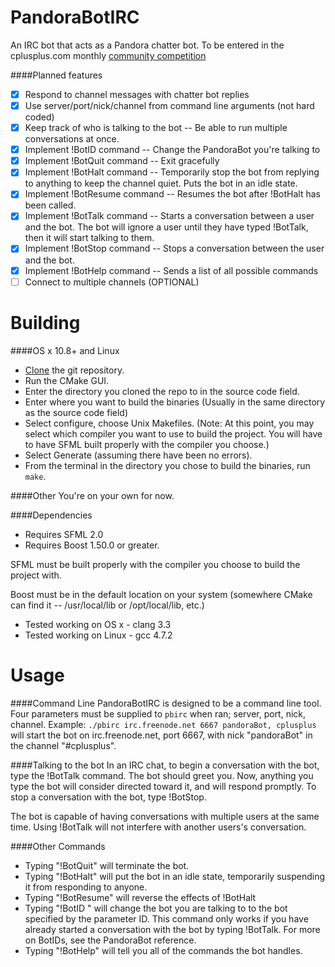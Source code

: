 PandoraBotIRC
=============

An IRC bot that acts as a Pandora chatter bot. 
To be entered in the cplusplus.com monthly [community competition](http://cppcomp.netne.net/showthread.php?tid=4)

####Planned features
- [x] Respond to channel messages with chatter bot replies
- [x] Use server/port/nick/channel from command line arguments (not hard coded)
- [x] Keep track of who is talking to the bot -- Be able to run multiple conversations at once.
- [x] Implement !BotID command -- Change the PandoraBot you're talking to
- [x] Implement !BotQuit command -- Exit gracefully
- [x] Implement !BotHalt command -- Temporarily stop the bot from replying to anything to keep the channel quiet. Puts the bot in an idle state.
- [x] Implement !BotResume command -- Resumes the bot after !BotHalt has been called.
- [x] Implement !BotTalk command -- Starts a conversation between a user and the bot. The bot will ignore a user until they have typed !BotTalk, then it will start talking to them.
- [x] Implement !BotStop command -- Stops a conversation between the user and the bot.
- [x] Implement !BotHelp command -- Sends a list of all possible commands
- [ ] Connect to multiple channels (OPTIONAL)

Building
========
####OS x 10.8+ and Linux
- [Clone](https://github.com/Thumperrr/PandoraBotIRC/archive/master.zip) the git repository.
- Run the CMake GUI.
- Enter the directory you cloned the repo to in the source code field.
- Enter where you want to build the binaries (Usually in the same directory as the source code field)
- Select configure, choose Unix Makefiles. (Note: At this point, you may select which compiler you want to use to build the project. You will have to have SFML built properly with the compiler you choose.)
- Select Generate (assuming there have been no errors).
- From the terminal in the directory you chose to build the binaries, run `make`. 

####Other
You're on your own for now.

####Dependencies
- Requires SFML 2.0
- Requires Boost 1.50.0 or greater.

SFML must be built properly with the compiler you choose to build the project with.

Boost must be in the default location on your system (somewhere CMake can find it -- /usr/local/lib or /opt/local/lib, etc.)

- Tested working on OS x - clang 3.3
- Tested working on Linux - gcc 4.7.2

Usage
=====
####Command Line
PandoraBotIRC is designed to be a command line tool. 
Four parameters must be supplied to `pbirc` when ran; server, port, nick, channel.
Example:
`./pbirc irc.freenode.net 6667 pandoraBot, cplusplus`
will start the bot on irc.freenode.net, port 6667, with nick "pandoraBot" in the channel "#cplusplus". 

####Talking to the bot
In an IRC chat, to begin a conversation with the bot, type the !BotTalk command. 
The bot should greet you.
Now, anything you type the bot will consider directed toward it, and will respond promptly.
To stop a conversation with the bot, type !BotStop.

The bot is capable of having conversations with multiple users at the same time. Using !BotTalk will not interfere with another users's conversation.

####Other Commands
- Typing "!BotQuit" will terminate the bot. 
- Typing "!BotHalt" will put the bot in an idle state, temporarily suspending it from responding to anyone. 
- Typing "!BotResume" will reverse the effects of !BotHalt
- Typing "!BotID <ID>" will change the bot you are talking to to the bot specified by the parameter ID. This command only works if you have already started a conversation with the bot by typing !BotTalk. For more on BotIDs, see the PandoraBot reference.
- Typing "!BotHelp" will tell you all of the commands the bot handles.